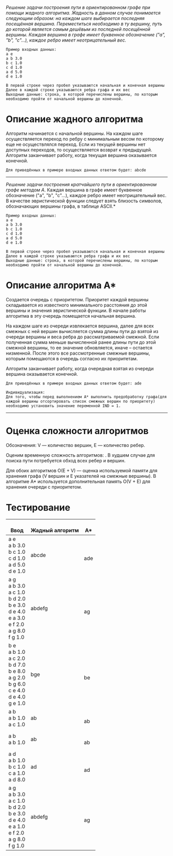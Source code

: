 *Решение задачи построения пути в ориентированном графе при помощи жадного алгоритма. Жадность в данном случае понимается следующим образом: на каждом шаге выбирается последняя посещённая вершина. Переместиться необходимо в ту вершину, путь до которой является самым дешёвым из последней посещённой вершины. Каждая вершина в графе имеет буквенное обозначение ("a", "b", "c"...), каждое ребро имеет неотрицательный вес.*

    Пример входных данных:
    a e
    a b 3.0
    b c 1.0
    c d 1.0
    a d 5.0
    d e 1.0
    
    В первой строке через пробел указываются начальная и конечная вершины
    Далее в каждой строке указываются ребра графа и их вес
    Выходные данные: строка, в которой перечислены вершины, по которым необходимо пройти от начальной вершины до конечной. 

# Описание жадного алгоритма
Алгоритм начинается с начальной вершины. На каждом шаге осуществляется переход по ребру с минимальным весом по которому еще не осуществлялся переход. Если из текущей вершины нет доступных переходов, то осуществляется возврат к предыдущей. Алгоритм заканчивает работу, когда текущая вершина оказывается конечной.

    Для приведённых в примере входных данных ответом будет:	abcde
    
---
*Решение задачи построения кратчайшего пути в ориентированном графе методом А*. Каждая вершина в графе имеет буквенное обозначение ("a", "b", "c"...), каждое ребро имеет неотрицательный вес. В качестве эвристической функции следует взять близость символов, обозначающих вершины графа, в таблице ASCII.*

    Пример входных данных:
    a e
    a b 3.0
    b c 1.0
    c d 1.0
    a d 5.0
    d e 1.0
    
    В первой строке через пробел указываются начальная и конечная вершины
    Далее в каждой строке указываются ребра графа и их вес
    Выходные данные: строка, в которой перечислены вершины, по которым необходимо пройти от начальной вершины до конечной. 

# Описание алгоритма А*
Создается очередь с приоритетом. Приоритет каждой вершины складывается из известного минимального расстояния до этой вершины и значения эвристической функции. В начале работы алгоритма в эту очередь помещается начальная вершина.

На каждом шаге из очереди извлекается вершина, далее для всех смежных с ней вершин вычисляется сумма длины пути до взятой из очереди вершины и веса ребра до рассматриваемой смежной. Если полученная сумма меньше вычисленной ранее длины пути до этой смежной вершины, то ее значение обновляется, иначе – остается низменной. После этого все рассмотренные смежные вершины, которым помещаются в очередь согласно их приоритетам.

Алгоритм заканчивает работу, когда очередная взятая из очереди вершина оказывается конечной.

    Для приведённых в примере входных данных ответом будет:	ade
    
    Индивидуализация:
    Для того, чтобы перед выполнением А* выполнить предобработку графа(для каждой вершины отсортировать список смежных вершин по приоритету) необходимо установить значение переменной IND = 1.
    
---

# Оценка сложности алгоритмов
Обозначения: V — количество вершин, E — количество ребер.

Оценим временную сложность алгоритмов:  . В худшем случае для поиска пути потребуется обход всех ребер и вершин.

Для обоих алгоритмов O(E + V) — оценка используемой памяти для хранения графа (V вершин и E указателей на смежные вершины). В алгоритме A* используется дополнительная память O(V + E) для хранения очереди с приоритетом.

# Тестирование
|    <br>Ввод                                                                                               |    <br>Жадный алгоритм       |    <br>А*     |
|-----------------------------------------------------------------------------------------------------------|------------------------------|---------------|
| a e<br>a b 3.0<br>b c 1.0<br>c d 1.0<br>a d 5.0<br>d e 1.0                                                |    <br>abcde<br>   <br>      |    <br>ade    |
| a g<br>a b 3.0<br>a c 1.0<br>b d 2.0<br>b e 3.0<br>d e 4.0<br>e a 3.0<br>e f 2.0<br>a g 8.0<br>f g 1.0    |    <br>abdefg<br>   <br>     |    <br>ag     |
| b e<br>a b 1.0 <br>a c 2.0<br>b d 7.0<br>b e 8.0<br>a g 2.0<br>b g 6.0<br>c e 4.0<br>d e 4.0<br>g e 1.0   |    <br>bge<br>   <br>        |    <br>be     |
| a b<br>a b 1.0<br>a c 1.0                                                                                 |    <br>ab<br>   <br>         |    <br>ab     |
| a b<br>a b 1.0                                                                                            |    <br>ab<br>   <br>         |    <br>ab     |
| a d<br>a b 1.0<br>b c 1.0<br>c a 1.0<br>a d 8.0                                                           |    <br>ad<br>   <br>         |    <br>ad     |
| a g<br>a b 3.0<br>a c 1.0<br>b d 2.0<br>b e 3.0<br>d e 4.0<br>e a 1.0<br>e f 2.0<br>a g 8.0<br>f g 1.0    |    <br>abdefg<br>   <br>     |    <br>ag     |
